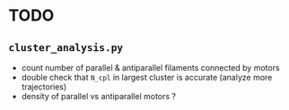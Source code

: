 # TODO

## `cluster_analysis.py`

- count number of parallel & antiparallel filaments connected by motors
- double check that `N_cpl` in largest cluster is accurate (analyze more trajectories)
- density of parallel vs antiparallel motors ?
